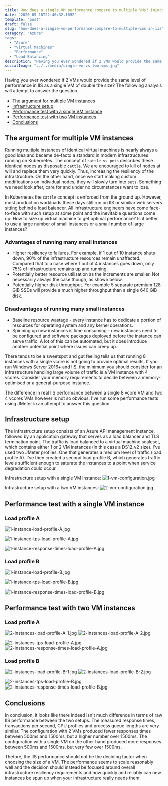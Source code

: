 ```yaml
---
title: How does a single VM performance compare to multiple VMs? (Windows Server/IIS)
date: "2020-09-18T22:40:32.169Z"
template: "post"
draft: false
slug: "how-does-a-single-vm-performance-compare-to-multiple-vms-in-iis"
category: "Azure"
tags:
  - "Azure"
  - "Virtual Machines"
  - "Performance"
  - "Load Balancing"
description: "Having you ever wondered if 2 VMs would provide the same level of performance in IIS as a single VM of double the size? The following analysis will attempt to answer the question."
socialImage: "../../media/single-vm-vs-two-vms.jpg"
---
```


Having you ever wondered if 2 VMs would provide the same level of performance in IIS as a single VM of double the size? The following analysis will attempt to answer the question.

- [The argument for multiple VM instances](#the-argument-for-multiple-vm-instances)
- [Infrastructure setup](#infrastructure-setup)
- [Performance test with a single VM instance](#performance-test-with-a-single-vm-instance)
- [Performance test with two VM instances](#performance-test-with-two-vm-instances)
- [Conclusions](#conclusions)

## The argument for multiple VM instances

Running multiple instances of identical virtual machines is nearly always a good idea and became de-facto a standard in modern infrastructures running on Kubernetes. The concept of `cattle vs pets` describes these identical nodes as disposable `cattle`. We are encouraged to kill of nodes at will and replace them very quickly. Thus, increasing the resiliency of the infrastructure. On the other hand, once we start making custom modifications on individual nodes, they will slowly turn into `pets`. Something we need look after, care for and under no circumstances want to lose.

In Kubernetes the `cattle` concept is enforced from the ground up. However, most production workloads these days still run on IIS or similiar web servers sitting behind a load balancer. All infrastructure engineers have come face-to-face with such setup at some point and the inevitable questions come up: How to size up virtual machine to get optimal performance? Is it better to use a large number of small instances or a small number of large instances?

### Advantages of running many small instances
- Higher resiliency to failures. For example, if 1 out of 10 instance shuts down, 90% of the infrastructure resources remain unaffected. Compared that to a case where 1 out of 4 instances goes down, only 75% of infrastructure remains up and running.
- Potentially better resource utilisation as the increments are smaller. Not necessarily always the case though, as shown below.
- Potentially higher disk throughput. For example 5 separate premium 128 GiB SSDs will provide a much higher throughput than a single 640 GiB disk.

### Disadvantages of running many small instances
- Baseline resource wastage - every instance has to dedicate a portion of resources for operating system and any kernel operations. 
- Spinning up new instances is time consuming - new instances need to be configured and software packages deployed before the instance can serve traffic. A lot of this can be automated, but it does introduce another potential point where issues can creep up.

There tends to be a sweetspot and gut feeling tells us that running 8 instances with a single vcore is not going to provide optimal results. If you run Windows Server 2016+ and IIS, the minimum you should consider for an infrastructure handling large volume of traffic is a VM instance with 4 vcores. Consider your memory requirements to decide between a memory-optimised or a general-purpose instance.

The difference in real IIS performance between a single 8 vcore VM and two 4 vcores VMs however is not so obvious. I've run some performance tests using JMeter in an attempt to answer this question.

## Infrastructure setup

The infrastructure setup consists of an Azure API management instance, followed by an application gateway that serves as a load balancer and TLS termination point. The traffic is load balanced to a virtual machine scaleset, which contains either 1 or 2 VM instances (in this case a DS12_v2 size). I've used two JMeter profiles. One that generates a medium level of traffic (load profile A). I've then created a second load profile B, which generates traffic levels sufficient enough to saturate the instances to a point when service degradation could occur.

Infrastructure setup with a single VM instance:
![1-vm-configuration.jpg](/media/1-vm-configuration.jpg)

Infrastructure setup with a two VM instances:
![2-vm-configuration.jpg](/media/2-vm-configuration.jpg)

## Performance test with a single VM instance

### Load profile A

![1-instance-load-profile-A.jpg](/media/1-instance-load-profile-A.jpg)

![1-instance-tps-load-profile-A.jpg](/media/1-instance-tps-load-profile-A.jpg)

![1-instance-response-times-load-profile-A.jpg](/media/1-instance-response-times-load-profile-A.jpg)

### Load profile B

![1-instance-load-profile-B.jpg](/media/1-instance-load-profile-B.jpg)

![1-instance-tps-load-profile-B.jpg](/media/1-instance-tps-load-profile-B.jpg)

![1-instance-response-times-load-profile-B.jpg](/media/1-instance-response-times-load-profile-B.jpg)

## Performance test with two VM instances

### Load profile A

![2-instances-load-profile-A-1.jpg](/media/2-instances-load-profile-A-1.jpg)
![2-instances-load-profile-A-2.jpg](/media/2-instances-load-profile-A-2.jpg)

![2-instances-tps-load-profile-A.jpg](/media/2-instances-tps-load-profile-A.jpg)
![2-instances-response-times-load-profile-A.jpg](/media/2-instances-response-times-load-profile-A.jpg)

### Load profile B
![2-instances-load-profile-B-1.jpg](/media/2-instances-load-profile-B-1.jpg)
![2-instances-load-profile-B-2.jpg](/media/2-instances-load-profile-B-2.jpg)

![2-instances-tps-load-profile-B.jpg](/media/2-instances-tps-load-profile-B.jpg)
![2-instances-response-times-load-profile-B.jpg](/media/2-instances-response-times-load-profile-B.jpg)

## Conclusions

In conclusion, it looks like there indeed isn't much difference in terms of raw IIS performance between the two setups.
The measured response times, transactions per second, CPU profiles and process queue lengths are very similar. The configuration with 2 VMs produced fewer responses times between 500ms and 1500ms, but a higher number over 1500ms. The configuration with a single VM on the other hand produced more responses between 500ms and 1500ms, but very few over 1500ms.

Thefore, the IIS performance should not be the deciding factor when choosing the size of a VM. The performance seems to scale reasonably well and the decision should instead be focused around overall infrastructure resiliency requirements and how quickly and reliably can new instances be spun up when your infrastructure really needs them.
